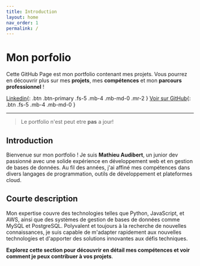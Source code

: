 ```yaml
---
title: Introduction
layout: home
nav_order: 1
permalink: /
---
```


# Mon porfolio

Cette GitHub Page est mon portfolio contenant mes projets. 
Vous pourrez en découvrir plus sur mes **projets**, mes **compétences** et mon **parcours professionnel** !

[Linkedin](https://www.linkedin.com/in/mathieu-audibert-2b4763252/){: .btn .btn-primary .fs-5 .mb-4 .mb-md-0 .mr-2 }
[Voir sur GitHub](https://github.com/MathieuAudibert/MathieuAudibert.github.io/){: .btn .fs-5 .mb-4 .mb-md-0 }

---
> Le portfolio n'est peut etre **pas** a jour!

## Introduction
Bienvenue sur mon portfolio ! Je suis **Mathieu Audibert**, un junior dev passionné avec une solide expérience en développement web et en gestion de bases de données. Au fil des années, j'ai affiné mes compétences dans divers langages de programmation, outils de développement et plateformes cloud. 

## Courte description
Mon expertise couvre des technologies telles que Python, JavaScript, et AWS, ainsi que des systèmes de gestion de bases de données comme MySQL et PostgreSQL. Polyvalent et toujours à la recherche de nouvelles connaissances, je suis capable de m'adapter rapidement aux nouvelles technologies et d'apporter des solutions innovantes aux défis techniques. 

**Explorez cette section pour découvrir en détail mes compétences et voir comment je peux contribuer à vos projets**.

[Just the Docs]: https://just-the-docs.github.io/just-the-docs/
[GitHub Pages]: https://docs.github.com/en/pages
[README]: https://github.com/just-the-docs/just-the-docs-template/blob/main/README.md
[Jekyll]: https://jekyllrb.com
[GitHub Pages / Actions workflow]: https://github.blog/changelog/2022-07-27-github-pages-custom-github-actions-workflows-beta/
[use this template]: https://github.com/just-the-docs/just-the-docs-template/generate
